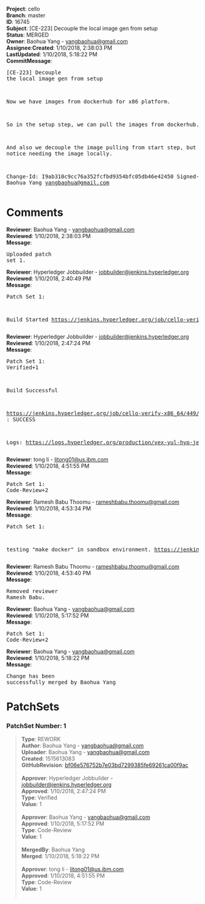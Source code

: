 <strong>Project</strong>: cello</br><strong>Branch</strong>: master<br><strong>ID</strong>: 16745<br><strong>Subject</strong>: [CE-223] Decouple the local image gen from setup<br><strong>Status</strong>: MERGED<br><strong>Owner</strong>: Baohua Yang - yangbaohua@gmail.com<br><strong>Assignee</strong>:<strong>Created</strong>: 1/10/2018, 2:38:03 PM<br><strong>LastUpdated</strong>: 1/10/2018, 5:18:22 PM<br><strong>CommitMessage</strong>:<br><pre>[CE-223] Decouple the local image gen from setup

Now we have images from dockerhub for x86 platform.

So in the setup step, we can pull the images from dockerhub.

And also we decouple the image pulling from start step, but adding
notice needing the image locally.

Change-Id: I9ab310c9cc76a352fcfbd9354bfc05db46e42450
Signed-off-by: Baohua Yang <yangbaohua@gmail.com>
</pre><h1>Comments</h1><strong>Reviewer</strong>: Baohua Yang - yangbaohua@gmail.com<br><strong>Reviewed</strong>: 1/10/2018, 2:38:03 PM<br><strong>Message</strong>: <pre>Uploaded patch set 1.</pre><strong>Reviewer</strong>: Hyperledger Jobbuilder - jobbuilder@jenkins.hyperledger.org<br><strong>Reviewed</strong>: 1/10/2018, 2:40:49 PM<br><strong>Message</strong>: <pre>Patch Set 1:

Build Started https://jenkins.hyperledger.org/job/cello-verify-x86_64/449/</pre><strong>Reviewer</strong>: Hyperledger Jobbuilder - jobbuilder@jenkins.hyperledger.org<br><strong>Reviewed</strong>: 1/10/2018, 2:47:24 PM<br><strong>Message</strong>: <pre>Patch Set 1: Verified+1

Build Successful 

https://jenkins.hyperledger.org/job/cello-verify-x86_64/449/ : SUCCESS

Logs: https://logs.hyperledger.org/production/vex-yul-hyp-jenkins-3/cello-verify-x86_64/449</pre><strong>Reviewer</strong>: tong  li - litong01@us.ibm.com<br><strong>Reviewed</strong>: 1/10/2018, 4:51:55 PM<br><strong>Message</strong>: <pre>Patch Set 1: Code-Review+2</pre><strong>Reviewer</strong>: Ramesh Babu Thoomu - rameshbabu.thoomu@gmail.com<br><strong>Reviewed</strong>: 1/10/2018, 4:53:34 PM<br><strong>Message</strong>: <pre>Patch Set 1:

testing "make docker" in sandbox environment. https://jenkins.hyperledger.org/sandbox/job/cello-verify-x86_64/7/console</pre><strong>Reviewer</strong>: Ramesh Babu Thoomu - rameshbabu.thoomu@gmail.com<br><strong>Reviewed</strong>: 1/10/2018, 4:53:40 PM<br><strong>Message</strong>: <pre>Removed reviewer Ramesh Babu.</pre><strong>Reviewer</strong>: Baohua Yang - yangbaohua@gmail.com<br><strong>Reviewed</strong>: 1/10/2018, 5:17:52 PM<br><strong>Message</strong>: <pre>Patch Set 1: Code-Review+2</pre><strong>Reviewer</strong>: Baohua Yang - yangbaohua@gmail.com<br><strong>Reviewed</strong>: 1/10/2018, 5:18:22 PM<br><strong>Message</strong>: <pre>Change has been successfully merged by Baohua Yang</pre><h1>PatchSets</h1><h3>PatchSet Number: 1</h3><blockquote><strong>Type</strong>: REWORK<br><strong>Author</strong>: Baohua Yang - yangbaohua@gmail.com<br><strong>Uploader</strong>: Baohua Yang - yangbaohua@gmail.com<br><strong>Created</strong>: 1515613083<br><strong>GitHubRevision</strong>: [bf06e576752b7e03bd7299385fe69261ca00f9ac](https://github.com/hyperledger/cello/commit/bf06e576752b7e03bd7299385fe69261ca00f9ac)<br><br><strong>Approver</strong>: Hyperledger Jobbuilder - jobbuilder@jenkins.hyperledger.org<br><strong>Approved</strong>: 1/10/2018, 2:47:24 PM<br><strong>Type</strong>: Verified<br><strong>Value</strong>: 1<br><br><strong>Approver</strong>: Baohua Yang - yangbaohua@gmail.com<br><strong>Approved</strong>: 1/10/2018, 5:17:52 PM<br><strong>Type</strong>: Code-Review<br><strong>Value</strong>: 1<br><br><strong>MergedBy</strong>: Baohua Yang<br><strong>Merged</strong>: 1/10/2018, 5:18:22 PM<br><br><strong>Approver</strong>: tong  li - litong01@us.ibm.com<br><strong>Approved</strong>: 1/10/2018, 4:51:55 PM<br><strong>Type</strong>: Code-Review<br><strong>Value</strong>: 1<br><br></blockquote>